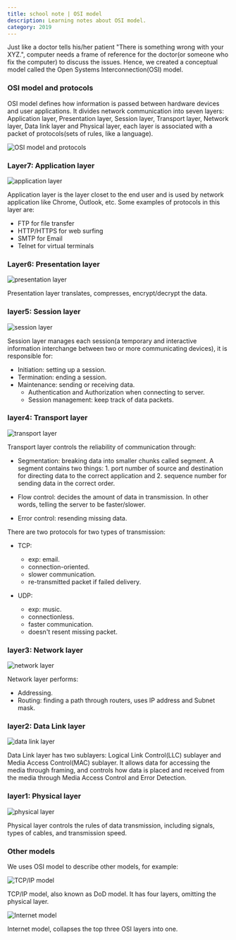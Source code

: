 ```yaml
---
title: school note | OSI model
description: Learning notes about OSI model.
category: 2019
---
```


Just like a doctor tells his/her patient "There is something wrong with your XYZ.", computer needs a frame of reference for the doctor(or someone who fix the computer) to discuss the issues. Hence, we created a conceptual model called the Open Systems Interconnection(OSI) model.

### OSI model and protocols

OSI model defines how information is passed between hardware devices and user applications. It divides network communication into seven layers: Application layer, Presentation layer, Session layer, Transport layer, Network layer, Data link layer and Physical layer, each layer is associated with a packet of protocols(sets of rules, like a language).

![OSI model and protocols]({{site.baseurl}}/assets/images/archive/osi/osiAndProtocols.png)

### Layer7: Application layer

![application layer]({{site.baseurl}}/assets/images/archive/osi/layer7.png)

Application layer is the layer closet to the end user and is used by network application like Chrome, Outlook, etc. Some examples of protocols in this layer are:

- FTP for file transfer
- HTTP/HTTPS for web surfing
- SMTP for Email
- Telnet for virtual terminals

### Layer6: Presentation layer

![presentation layer]({{site.baseurl}}/assets/images/archive/osi/layer6.png)

Presentation layer translates, compresses, encrypt/decrypt the data.

### layer5: Session layer

![session layer]({{site.baseurl}}/assets/images/archive/osi/layer5.png)

Session layer manages each session(a temporary and interactive information interchange between two or more communicating devices), it is responsible for:

- Initiation: setting up a session.
- Termination: ending a session.
- Maintenance: sending or receiving data.
  - Authentication and Authorization when connecting to server.
  - Session management: keep track of data packets.

### layer4: Transport layer

![transport layer]({{site.baseurl}}/assets/images/archive/osi/layer4.png)

Transport layer controls the reliability of communication through:

- Segmentation: breaking data into smaller chunks called segment. A segment contains two things: 1. port number of source and destination for directing data to the correct application and 2. sequence number for sending data in the correct order.

- Flow control: decides the amount of data in transmission. In other words, telling the server to be faster/slower.

- Error control: resending missing data.

There are two protocols for two types of transmission:

- TCP:

  - exp: email.
  - connection-oriented.
  - slower communication.
  - re-transmitted packet if failed delivery.

- UDP:
  - exp: music.
  - connectionless.
  - faster communication.
  - doesn't resent missing packet.

### layer3: Network layer

![network layer]({{site.baseurl}}/assets/images/archive/osi/layer3.png)

Network layer performs:

- Addressing.
- Routing: finding a path through routers, uses IP address and Subnet mask.

### layer2: Data Link layer

![data link layer]({{site.baseurl}}/assets/images/archive/osi/layer2.png)

Data Link layer has two sublayers: Logical Link Control(LLC) sublayer and Media Access Control(MAC) sublayer. It allows data for accessing the media through framing, and controls how data is placed and received from the media through Media Access Control and Error Detection.

### layer1: Physical layer

![physical layer]({{site.baseurl}}/assets/images/archive/osi/layer1.png)

Physical layer controls the rules of data transmission, including signals, types of cables, and transmission speed.

### Other models

We uses OSI model to describe other models, for example:

![TCP/IP model]({{site.baseurl}}/assets/images/archive/osi/tcpipModel.png)

TCP/IP model, also known as DoD model. It has four layers, omitting the physical layer.

![Internet model]({{site.baseurl}}/assets/images/archive/osi/internetModel.png)

Internet model, collapses the top three OSI layers into one.
